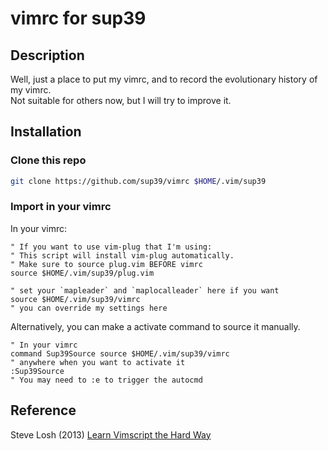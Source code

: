 # vimrc for sup39
## Description
Well, just a place to put my vimrc,
and to record the evolutionary history of my vimrc.  
Not suitable for others now, but I will try to improve it.

## Installation
### Clone this repo
```sh
git clone https://github.com/sup39/vimrc $HOME/.vim/sup39
```
### Import in your vimrc
In your vimrc:
```vim
" If you want to use vim-plug that I'm using:
" This script will install vim-plug automatically.
" Make sure to source plug.vim BEFORE vimrc
source $HOME/.vim/sup39/plug.vim

" set your `mapleader` and `maplocalleader` here if you want
source $HOME/.vim/sup39/vimrc
" you can override my settings here
```

Alternatively, you can make a activate command to source it manually.
```vim
" In your vimrc
command Sup39Source source $HOME/.vim/sup39/vimrc
" anywhere when you want to activate it
:Sup39Source
" You may need to :e to trigger the autocmd
```

## Reference
Steve Losh (2013) [Learn Vimscript the Hard Way](https://learnvimscriptthehardway.stevelosh.com)
